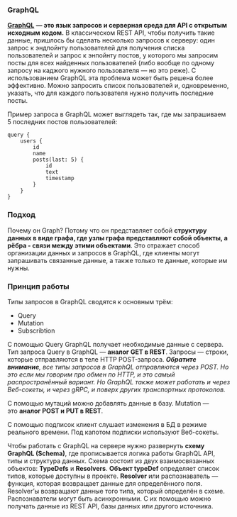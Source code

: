 ### GraphQL
[**GraphQL**](https://graphql.org/) **— это язык запросов и серверная среда для API с открытым исходным кодом.**
В классическом REST API, чтобы получить такие данные, пришлось бы сделать несколько запросов к серверу: один запрос к эндпойнту пользователей для получения списка пользователей и запрос к энпойнту постов, у которого мы запросим посты для всех найденных пользователей (либо вообще по одному запросу на каджого нужного пользователя — но это реже). С использованием GraphQL эта проблема может быть решена более эффективно. Можно запросить список пользователей и, одновременно, указать, что для каждого пользователя нужно получить последние посты.

Пример запроса в GraphQL может выглядеть так, где мы запрашиваем 5 последних постов пользователей:
```
query {
	users {
	    id
		name
		posts(last: 5) {
			id
			text
			timestamp
		}
	}
}
```

### Подход
Почему он Graph? Потому что он представляет собой **структуру данных в виде графа, где узлы графа представляют собой объекты, а рёбра - связи между этими объектами**. Это отражает способ организации данных и запросов в GraphQL, где клиенты могут запрашивать связанные данные, а также только те данные, которые им нужны.

### Принцип работы
Типы запросов в GraphQL сводятся к основным трём:
- Query
- Mutation
- Subscribtion

C помощью Query GraphQL получает необходимые данные с сервера. Тип запроса Query в GraphQL — **аналог GET в REST**. Запросы — строки, которые отправляются в теле HTTP POST-запроса.
**_Обратите внимание_**_, все типы запросов в GraphQL отправляются через POST. Но это если мы говорим про обмен по HTTP, и это самый распространённый вариант. Но GraphQL также может работать и через Веб-сокеты, и через gRPC, и поверх других транспортных протоколов._

С помощью мутаций можно добавлять данные в базу. Mutation — это **аналог POST и PUT в REST**.

С помощью подписок клиент слушает изменения в БД в режиме реального времени. Под капотом подписки используют Веб-сокеты.

Чтобы работать с GraphQL на сервере нужно развернуть **схему GraphQL (Schema)**, где прописывается логика работы GraphQL API, типы и структура данных. Схема состоит из двух взаимосвязанных объектов: **TypeDefs** и **Resolvers**.
**Объект typeDef** определяет список типов, которые доступны в проекте.
**Resolver** или распознаватель — функция, которая возвращает данные для определённого поля. Resolver’ы возвращают данные того типа, который определён в схеме. Распознаватели могут быть асинхронными. С их помощью можно получать данные из REST API, базы данных или другого источника.